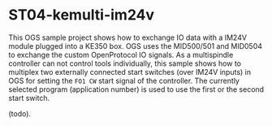 # ST04-kemulti-im24v

This OGS sample project shows how to exchange IO data with a IM24V module plugged
into a KE350 box. OGS uses the MID500/501 and MID0504 to exchange the custom
OpenProtocol IO signals.
As a multispindle controller can not control tools individually, this sample shows
how to multiplex two externally connected start switches (over IM24V inputs) in OGS
for setting the `FO1 CW` start signal of the controller. The currently selected
program (application number) is used to use the first or the second start switch.


(todo).
